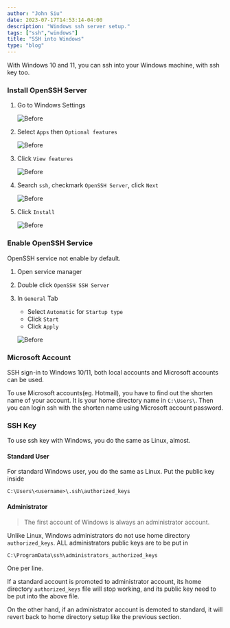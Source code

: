 ```yaml
---
author: "John Siu"
date: 2023-07-17T14:53:14-04:00
description: "Windows ssh server setup."
tags: ["ssh","windows"]
title: "SSH into Windows"
type: "blog"
---
```

With Windows 10 and 11, you can ssh into your Windows machine, with ssh key too.
<!--more-->

### Install OpenSSH Server

1. Go to Windows Settings

    ![Before](//raw.githubusercontent.com/J-Siu/johnsiu.com/master/static/img/win-ssh-01-menu.png)

2. Select `Apps` then `Optional features`

    ![Before](//raw.githubusercontent.com/J-Siu/johnsiu.com/master/static/img/win-ssh-02-settings.png)

3. Click `View features`

    ![Before](//raw.githubusercontent.com/J-Siu/johnsiu.com/master/static/img/win-ssh-03-features.png)

4. Search `ssh`, checkmark `OpenSSH Server`, click `Next`

    ![Before](//raw.githubusercontent.com/J-Siu/johnsiu.com/master/static/img/win-ssh-04-add.png)

5. Click `Install`

    ![Before](//raw.githubusercontent.com/J-Siu/johnsiu.com/master/static/img/win-ssh-05-install.png)

### Enable OpenSSH Service

OpenSSH service not enable by default.

1. Open service manager
2. Double click `OpenSSH SSH Server`
3. In `General` Tab
    - Select `Automatic` for `Startup type`
    - Click `Start`
    - Click `Apply`

    ![Before](//raw.githubusercontent.com/J-Siu/johnsiu.com/master/static/img/win-ssh-06-enable.png)

### Microsoft Account

SSH sign-in to Windows 10/11, both local accounts and Microsoft accounts can be used.

To use Microsoft accounts(eg. Hotmail), you have to find out the shorten name of your account. It is your home directory name in `C:\Users\`. Then you can login ssh with the shorten name using Microsoft account password.

### SSH Key

To use ssh key with Windows, you do the same as Linux, almost.

#### Standard User

For standard Windows user, you do the same as Linux. Put the public key inside

`C:\Users\<username>\.ssh\authorized_keys`

#### Administrator

> The first account of Windows is always an administrator account.

Unlike Linux, Windows administrators do not use home directory `authorized_keys`. ALL administrators public keys are to be put in

`C:\ProgramData\ssh\administrators_authorized_keys`

One per line.

If a standard account is promoted to administrator account, its home directory `authorized_keys` file will stop working, and its public key need to be put into the above file.

On the other hand, if an administrator account is demoted to standard, it will revert back to home directory setup like the previous section.
